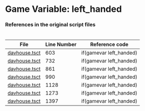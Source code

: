 # Game Variable: left_handed
### References in the original script files

#

| File | Line Number | Reference code |
| --- | --- | --- |
| [davhouse.tsct](../../../out/davhouse.tsct#L603) | 603 | if(gamevar left_handed) |
| [davhouse.tsct](../../../out/davhouse.tsct#L732) | 732 | if(gamevar left_handed) |
| [davhouse.tsct](../../../out/davhouse.tsct#L861) | 861 | if(gamevar left_handed) |
| [davhouse.tsct](../../../out/davhouse.tsct#L990) | 990 | if(gamevar left_handed) |
| [davhouse.tsct](../../../out/davhouse.tsct#L1128) | 1128 | if(gamevar left_handed) |
| [davhouse.tsct](../../../out/davhouse.tsct#L1273) | 1273 | if(gamevar left_handed) |
| [davhouse.tsct](../../../out/davhouse.tsct#L1397) | 1397 | if(gamevar left_handed) |
